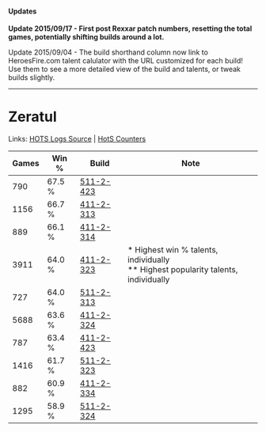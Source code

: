 #### Updates
**Update 2015/09/17 - First post Rexxar patch numbers, resetting the total games, potentially shifting builds around a lot.**

Update 2015/09/04 - The build shorthand column now link to HeroesFire.com talent calulator with the URL customized for each build!  
Use them to see a more detailed view of the build and talents, or tweak builds slightly.

***

# Zeratul

Links: [HOTS Logs Source](https://www.hotslogs.com/Sitewide/HeroDetails?Hero=Zeratul) | [HotS Counters](http://hotscounters.com/#/hero/Zeratul)

Games  | Win %  | Build     | Note
-----  | -----  | -----     | ----
790    | 67.5 % | [511-2-423](http://www.heroesfire.com/hots/talent-calculator/zeratul#vfZd) | 
1156   | 66.7 % | [411-2-313](http://www.heroesfire.com/hots/talent-calculator/zeratul#rrOv) | 
889    | 66.1 % | [411-2-314](http://www.heroesfire.com/hots/talent-calculator/zeratul#rrOw) | 
3911   | 64.0 % | [411-2-323](http://www.heroesfire.com/hots/talent-calculator/zeratul#rrP3) | * Highest win % talents, individually <br/>** Highest popularity talents, individually
727    | 64.0 % | [511-2-313](http://www.heroesfire.com/hots/talent-calculator/zeratul#vfXv) | 
5688   | 63.6 % | [411-2-324](http://www.heroesfire.com/hots/talent-calculator/zeratul#rrP4) | 
787    | 63.4 % | [411-2-423](http://www.heroesfire.com/hots/talent-calculator/zeratul#rrQd) | 
1416   | 61.7 % | [511-2-323](http://www.heroesfire.com/hots/talent-calculator/zeratul#vfY3) | 
882    | 60.9 % | [411-2-334](http://www.heroesfire.com/hots/talent-calculator/zeratul#rrPE) | 
1295   | 58.9 % | [511-2-324](http://www.heroesfire.com/hots/talent-calculator/zeratul#vfY4) | 
